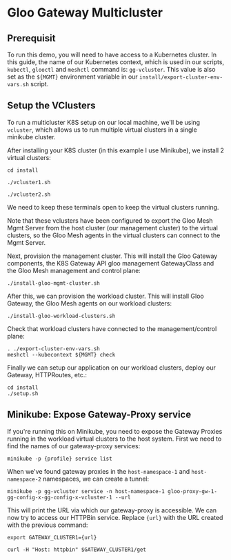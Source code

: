 # Gloo Gateway Multicluster

## Prerequisit

To run this demo, you will need to have access to a Kubernetes cluster. In this guide, the name of our Kubernetes context, which is used in our scripts, `kubectl`, `glooctl` and `meshctl` command is: `gg-vcluster`. This value is also set as the `${MGMT}` environment variable in our `install/export-cluster-env-vars.sh` script.

## Setup the VClusters

To run a multicluster K8S setup on our local machine, we'll be using `vcluster`, which allows us to run multiple virtual clusters in a single minikube cluster.

After installing your K8S cluster (in this example I use Minikube), we install 2 virtual clusters:

```
cd install
```

```
./vcluster1.sh
```

```
./vcluster2.sh
```

We need to keep these terminals open to keep the virtual clusters running.

Note that these vclusters have been configured to export the Gloo Mesh Mgmt Server from the host cluster (our management cluster) to the virtual clusters, so the Gloo Mesh agents in the virtual clusters can connect to the Mgmt Server.

Next, provision the management cluster. This will install the Gloo Gateway components, the K8S Gateway API gloo management GatewayClass and the Gloo Mesh management and control plane:

```
./install-gloo-mgmt-cluster.sh
```

After this, we can provision the workload cluster. This will install Gloo Gateway, the Gloo Mesh agents on our workload clusters:

```
./install-gloo-workload-clusters.sh
```

Check that workload clusters have connected to the management/control plane:

```
. ./export-cluster-env-vars.sh
meshctl --kubecontext ${MGMT} check
```

Finally we can setup our application on our workload clusters, deploy our Gateway, HTTPRoutes, etc.:

```
cd install
./setup.sh
```

## Minikube: Expose Gateway-Proxy service

If you're running this on Minikube, you need to expose the Gateway Proxies running in the workload virtual clusters to the host system. First we need to find the names of our gateway-proxy services:

```
minikube -p {profile} service list
```

When we've found gateway proxies in the `host-namespace-1` and `host-namespace-2` namespaces, we can create a tunnel:

```
minikube -p gg-vcluster service -n host-namespace-1 gloo-proxy-gw-1-gg-config-x-gg-config-x-vcluster-1 --url
```

This will print the URL via which our gateway-proxy is accessible. We can now try to access our HTTPBin service. Replace `{url}` with the URL created with the previous command:

```
export GATEWAY_CLUSTER1={url}
```

```
curl -H "Host: httpbin" $GATEWAY_CLUSTER1/get
```